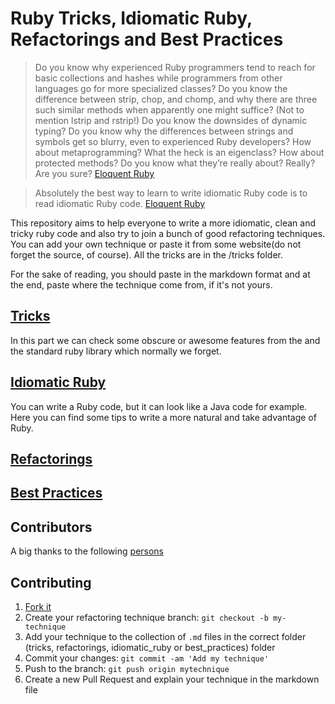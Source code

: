 # Ruby Tricks, Idiomatic Ruby, Refactorings and Best Practices

> Do you know why experienced Ruby programmers tend to reach for basic collections
> and hashes while programmers from other languages go for more specialized classes?
> Do you know the difference between strip, chop, and chomp, and why there are three
> such similar methods when apparently one might suffice? (Not to mention lstrip and
> rstrip!) Do you know the downsides of dynamic typing? Do you know why the differences
> between strings and symbols get so blurry, even to experienced Ruby developers?
> How about metaprogramming? What the heck is an eigenclass? How about
> protected methods? Do you know what they’re really about? Really? Are you sure?
[Eloquent Ruby](http://www.amazon.com/Eloquent-Ruby-Addison-Wesley-Professional/dp/0321584104)

> Absolutely the best way to learn to write idiomatic Ruby code is to read idiomatic Ruby code. [Eloquent Ruby](http://www.amazon.com/Eloquent-Ruby-Addison-Wesley-Professional/dp/0321584104)

This repository aims to help everyone to write a more idiomatic, clean and tricky ruby code and also try to join a bunch of good refactoring techniques. You can add your own technique or paste it from some website(do not forget the source, of course). All the tricks are in the /tricks folder.

For the sake of reading, you should paste in the markdown format and at the end, paste where the technique come from, if it's not yours.

## [Tricks](tricks.md)

In this part we can check some obscure or awesome features from the and the standard ruby library which normally we forget.

## [Idiomatic Ruby](idiomatic_ruby.md)

You can write a Ruby code, but it can look like a Java code for example. Here you can find some tips to write a more natural and take advantage of Ruby.

## [Refactorings](refactorings.md)

## [Best Practices](best_practices.md)

## Contributors

A big thanks to the following [persons](https://github.com/franzejr/best-ruby/graphs/contributors)

## Contributing

1. [Fork it](https://github.com/franzejr/best-ruby)
2. Create your refactoring technique branch: `git checkout -b my-technique`
3. Add your technique to the collection of `.md` files in the correct folder (tricks, refactorings, idiomatic_ruby or best_practices) folder
4. Commit your changes: `git commit -am 'Add my technique'`
5. Push to the branch: `git push origin mytechnique`
6. Create a new Pull Request and explain your technique in the markdown file
